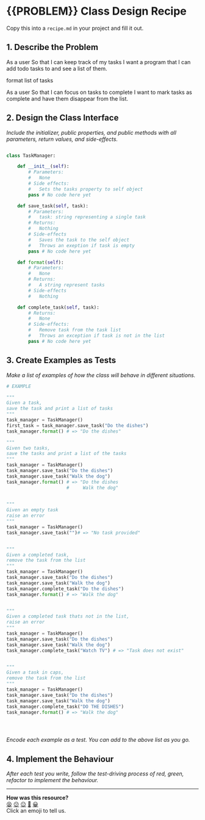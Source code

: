 # {{PROBLEM}} Class Design Recipe

Copy this into a `recipe.md` in your project and fill it out.

## 1. Describe the Problem

As a user
So that I can keep track of my tasks
I want a program that I can add todo tasks to and see a list of them. 

format list of tasks 

As a user
So that I can focus on tasks to complete
I want to mark tasks as complete and have them disappear from the list.

## 2. Design the Class Interface

_Include the initializer, public properties, and public methods with all parameters, return values, and side-effects._

```python

class TaskManager:

    def __init__(self):
        # Parameters:
        #   None
        # Side effects:
        #   Sets the tasks property to self object 
        pass # No code here yet

    def save_task(self, task):
        # Parameters:
        #   task: string representing a single task 
        # Returns:
        #   Nothing
        # Side-effects
        #   Saves the task to the self object
        #   Throws an exeption if task is empty 
        pass # No code here yet

    def format(self): 
        # Parameters: 
        #   None 
        # Returns: 
        #   A string represent tasks 
        # Side-effects 
        #   Nothing

    def complete_task(self, task):
        # Returns:
        #   None 
        # Side-effects:
        #   Remove task from the task list 
        #   Throws an exception if task is not in the list 
        pass # No code here yet
```

## 3. Create Examples as Tests

_Make a list of examples of how the class will behave in different situations._

``` python
# EXAMPLE

"""
Given a task, 
save the task and print a list of tasks 
"""
task_manager = TaskManager()
first_task = task_manager.save_task("Do the dishes")
task_manager.format() # => "Do the dishes"

"""
Given two tasks, 
save the tasks and print a list of the tasks 
"""
task_manager = TaskManager()
task_manager.save_task("Do the dishes")
task_manager.save_task("Walk the dog")
task_manager.format() # => "Do the dishes
                      #     Walk the dog"
        

"""
Given an empty task
raise an error 
"""
task_manager = TaskManager()
task_manager.save_task("")# => "No task provided"


"""
Given a completed task, 
remove the task from the list 
"""
task_manager = TaskManager()
task_manager.save_task("Do the dishes")
task_manager.save_task("Walk the dog")
task_manager.complete_task("Do the dishes")
task_manager.format() # => "Walk the dog"


"""
Given a completed task thats not in the list, 
raise an error 
"""
task_manager = TaskManager()
task_manager.save_task("Do the dishes")
task_manager.save_task("Walk the dog")
task_manager.complete_task("Watch TV") # => "Task does not exist"


"""
Given a task in caps, 
remove the task from the list 
"""
task_manager = TaskManager()
task_manager.save_task("Do the dishes")
task_manager.save_task("Walk the dog")
task_manager.complete_task("DO THE DISHES")
task_manager.format() # => "Walk the dog"





```

_Encode each example as a test. You can add to the above list as you go._

## 4. Implement the Behaviour

_After each test you write, follow the test-driving process of red, green, refactor to implement the behaviour._


<!-- BEGIN GENERATED SECTION DO NOT EDIT -->

---

**How was this resource?**  
[😫](https://airtable.com/shrUJ3t7KLMqVRFKR?prefill_Repository=makersacademy%2Fgolden-square-in-python&prefill_File=resources%2Fsingle_class_recipe_template.md&prefill_Sentiment=😫) [😕](https://airtable.com/shrUJ3t7KLMqVRFKR?prefill_Repository=makersacademy%2Fgolden-square-in-python&prefill_File=resources%2Fsingle_class_recipe_template.md&prefill_Sentiment=😕) [😐](https://airtable.com/shrUJ3t7KLMqVRFKR?prefill_Repository=makersacademy%2Fgolden-square-in-python&prefill_File=resources%2Fsingle_class_recipe_template.md&prefill_Sentiment=😐) [🙂](https://airtable.com/shrUJ3t7KLMqVRFKR?prefill_Repository=makersacademy%2Fgolden-square-in-python&prefill_File=resources%2Fsingle_class_recipe_template.md&prefill_Sentiment=🙂) [😀](https://airtable.com/shrUJ3t7KLMqVRFKR?prefill_Repository=makersacademy%2Fgolden-square-in-python&prefill_File=resources%2Fsingle_class_recipe_template.md&prefill_Sentiment=😀)  
Click an emoji to tell us.

<!-- END GENERATED SECTION DO NOT EDIT -->
